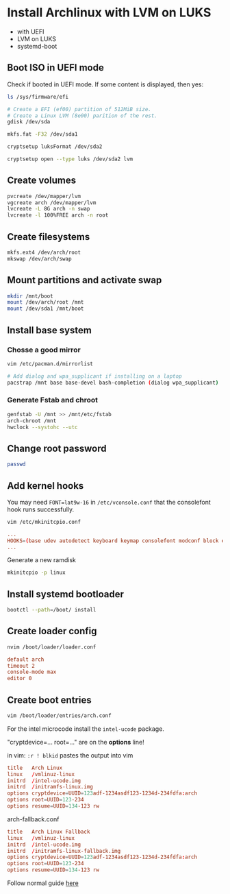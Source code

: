 # Install Archlinux with LVM on LUKS

- with UEFI
- LVM on LUKS
- systemd-boot

## Boot ISO in UEFI mode

Check if booted in UEFI mode. If some content is displayed, then yes:

```sh
ls /sys/firmware/efi
```

```sh
# Create a EFI (ef00) partition of 512MiB size.
# Create a Linux LVM (8e00) parition of the rest.
gdisk /dev/sda

mkfs.fat -F32 /dev/sda1

cryptsetup luksFormat /dev/sda2

cryptsetup open --type luks /dev/sda2 lvm
```

## Create volumes

```sh
pvcreate /dev/mapper/lvm
vgcreate arch /dev/mapper/lvm
lvcreate -L 8G arch -n swap
lvcreate -l 100%FREE arch -n root
```

## Create filesystems

```sh
mkfs.ext4 /dev/arch/root
mkswap /dev/arch/swap
```

## Mount partitions and activate swap

```sh
mkdir /mnt/boot
mount /dev/arch/root /mnt
mount /dev/sda1 /mnt/boot
```

## Install base system

### Chosse a good mirror

```sh
vim /etc/pacman.d/mirrorlist
```

```sh
# Add dialog and wpa_supplicant if installing on a laptop
pacstrap /mnt base base-devel bash-completion (dialog wpa_supplicant)
```

### Generate Fstab and chroot

```sh
genfstab -U /mnt >> /mnt/etc/fstab
arch-chroot /mnt
hwclock --systohc --utc
```

## Change root password

```sh
passwd
```

## Add kernel hooks

You may need `FONT=lat9w-16` in `/etc/vconsole.conf` that the consolefont hook runs successfully.

```sh
vim /etc/mkinitcpio.conf
```

```conf
...
HOOKS=(base udev autodetect keyboard keymap consolefont modconf block encrypt lvm2 filesystems resume fsck)
...
```

Generate a new ramdisk

```sh
mkinitcpio -p linux
```

## Install systemd bootloader

```sh
bootctl --path=/boot/ install
```

## Create loader config

```sh
nvim /boot/loader/loader.conf
```

```conf
default arch
timeout 2
console-mode max
editor 0
```

## Create boot entries

```sh
vim /boot/loader/entries/arch.conf
```

For the intel microcode install the `intel-ucode` package.

"cryptdevice=... root=..." are on the **options** line!

in vim: `:r ! blkid` pastes the output into vim

```conf
title   Arch Linux
linux   /vmlinuz-linux
initrd  /intel-ucode.img
initrd  /initramfs-linux.img
options cryptdevice=UUID=123adf-1234asdf123-1234d-234fdfa:arch
options root=UUID=123-234
options resume=UUID=134-123 rw
```

arch-fallback.conf

```conf
title   Arch Linux Fallback
linux   /vmlinuz-linux
initrd  /intel-ucode.img
initrd  /initramfs-linux-fallback.img
options cryptdevice=UUID=123adf-1234asdf123-1234d-234fdfa:arch
options root=UUID=123-234
options resume=UUID=134-123 rw
```

Follow normal guide [here](/archlinux#set-some-basic-stuff)
